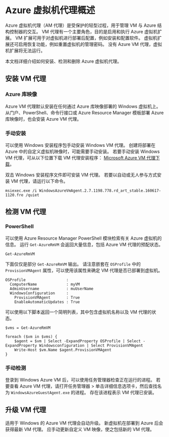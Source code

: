 <properties
    pageTitle="Azure 虚拟机代理概述 | Azure"
    description="Azure 虚拟机代理概述"
    services="virtual-machines-windows"
    documentationcenter="virtual-machines"
    author="neilpeterson"
    manager="timlt"
    editor="tysonn"
    tags="azure-resource-manager" />
<tags
    ms.assetid="0a1f212e-053e-4a39-9910-8d622959f594"
    ms.service="virtual-machines-windows"
    ms.devlang="na"
    ms.topic="article"
    ms.tgt_pltfrm="vm-windows"
    ms.workload="infrastructure-services"
    ms.date="11/17/2016"
    wacn.date="05/15/2017"
    ms.author="nepeters"
    ms.translationtype="Human Translation"
    ms.sourcegitcommit="457fc748a9a2d66d7a2906b988e127b09ee11e18"
    ms.openlocfilehash="e0833cf51733212389dfbe23a620f6b8336c461b"
    ms.contentlocale="zh-cn"
    ms.lasthandoff="05/05/2017" />

# <a name="azure-virtual-machine-agent-overview"></a>Azure 虚拟机代理概述

Azure 虚拟机代理（AM 代理）是受保护的轻型过程，用于管理 VM 与 Azure 结构控制器的交互。 VM 代理有一个主要角色，目的是启用和执行 Azure 虚拟机扩展。 VM 扩展可用于对虚拟机进行部署后配置，例如安装和配置软件。 虚拟机扩展还可启用恢复功能，例如重置虚拟机的管理密码。 没有 Azure VM 代理，虚拟机扩展将无法运行。

本文档详细介绍如何安装、检测和删除 Azure 虚拟机代理。

## <a name="install-the-vm-agent"></a>安装 VM 代理

### <a name="azure-gallery-image"></a>Azure 库映像

Azure VM 代理默认安装在任何通过 Azure 库映像部署的 Windows 虚拟机上。 从门户、PowerShell、命令行接口或 Azure Resource Manager 模板部署 Azure 库映像时，也会安装 Azure VM 代理。 

### <a name="manual-installation"></a>手动安装

可以使用 Windows 安装程序包手动安装 Windows VM 代理。 创建将部署在 Azure 中的自定义虚拟机映像时，可能需要手动安装。 若要手动安装 Windows VM 代理，可从以下位置下载 VM 代理安装程序： [Microsoft Azure VM 代理下载](http://go.microsoft.com/fwlink/?LinkID=394789)。 

双击 Windows 安装程序文件即可安装 VM 代理。 若要以自动或无人参与方式安装 VM 代理，请运行以下命令。

    msiexec.exe /i WindowsAzureVmAgent.2.7.1198.778.rd_art_stable.160617-1120.fre /quiet

## <a name="detect-the-vm-agent"></a>检测 VM 代理

### <a name="powershell"></a>PowerShell

可以使用 Azure Resource Manager PowerShell 模块检索有关 Azure 虚拟机的信息。 运行 `Get-AzureRmVM` 会返回大量信息，包括 Azure VM 代理的预配状态。

    Get-AzureRmVM

下面仅仅是部分 `Get-AzureRmVM` 输出。 请注意嵌套在 `OSProfile` 中的 `ProvisionVMAgent` 属性，可以使用该属性来确定 VM 代理是否已部署到虚拟机。

    OSProfile                  :
      ComputerName             : myVM
      AdminUsername            : muUserName
      WindowsConfiguration     :
        ProvisionVMAgent       : True
        EnableAutomaticUpdates : True

可以使用以下脚本返回一个简明列表，其中包含虚拟机名称以及 VM 代理的状态。

    $vms = Get-AzureRmVM

    foreach ($vm in $vms) {
        $agent = $vm | Select -ExpandProperty OSProfile | Select -ExpandProperty Windowsconfiguration | Select ProvisionVMAgent
        Write-Host $vm.Name $agent.ProvisionVMAgent
    }

### <a name="manual-detection"></a>手动检测

登录到 Windows Azure VM 后，可以使用任务管理器检查正在运行的进程。 若要查看 Azure VM 代理，请打开任务管理器 > 单击详细信息选项卡，然后查找名为 `WindowsAzureGuestAgent.exe` 的进程。 存在该进程表示 VM 代理已安装。

## <a name="upgrade-the-vm-agent"></a>升级 VM 代理

适用于 Windows 的 Azure VM 代理会自动升级。 新虚拟机在部署到 Azure 后会获得最新 VM 代理。 应手动更新自定义 VM 映像，使之包括新的 VM 代理。

<!--Update_Description: wording update-->